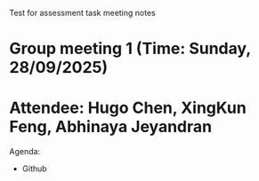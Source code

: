 Test for assessment task meeting notes
# Group meeting 1 (Time: Sunday, 28/09/2025)
# Attendee: Hugo Chen, XingKun Feng, Abhinaya Jeyandran
Agenda:
- Github
